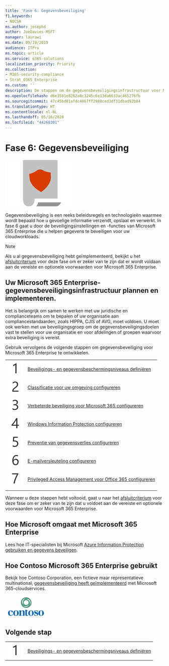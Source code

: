 ```yaml
---
title: 'Fase 6: Gegevensbeveiliging'
f1.keywords:
- NOCSH
ms.author: josephd
author: JoeDavies-MSFT
manager: laurawi
ms.date: 09/19/2019
audience: ITPro
ms.topic: article
ms.service: o365-solutions
localization_priority: Priority
ms.collection:
- M365-security-compliance
- Strat_O365_Enterprise
ms.custom: ''
description: De stappen om de gegevensbeveiligingsinfrastructuur voor Microsoft 365 Enterprise te implementeren.
ms.openlocfilehash: d6e3501e8262a0c3245c6e13da6633ac465276fb
ms.sourcegitcommit: 47c45bd81afdc4867ff2980ced3df31dbad92b84
ms.translationtype: HT
ms.contentlocale: nl-NL
ms.lasthandoff: 05/16/2020
ms.locfileid: "44268301"
---
```

# <a name="phase-6-information-protection"></a>Fase 6: Gegevensbeveiliging

![Fase 6: Gegevensbeveiliging](../media/deploy-foundation-infrastructure/infoprotection_icon.png)

Gegevensbeveiliging is een reeks beleidsregels en technologieën waarmee wordt bepaald hoe u gevoelige informatie verzendt, opslaat en verwerkt. In fase 6 gaat u door de beveiligingsinstellingen en -functies van Microsoft 365 Enterprise die u helpen gegevens te beveiligen voor uw cloudworkloads.

>[!Note]
>Als u al gegevensbeveiliging hebt geïmplementeerd, bekijkt u het [afsluitcriterium](infoprotect-exit-criteria.md) voor deze fase om er zeker van te zijn dat er wordt voldaan aan de vereiste en optionele voorwaarden voor Microsoft 365 Enterprise.
>

## <a name="plan-and-deploy-your-microsoft-365-enterprise-information-protection-infrastructure"></a>Uw Microsoft 365 Enterprise-gegevensbeveiligingsinfrastructuur plannen en implementeren. 

Het is belangrijk om samen te werken met uw juridische en complianceteams om te bepalen of uw organisatie aan compliancestandaarden, zoals HIPPA, CJIS of AVG, moet voldoen. U moet ook werken met uw beveiligingsgroep om de gegevensbeveiligingsdoelen vast te stellen voor uw organisatie en voor afdelingen of groepen waarvoor extra beveiliging is vereist.

Gebruik vervolgens de volgende stappen om gegevensbeveiliging voor Microsoft 365 Enterprise te ontwikkelen.

|||
|:-------|:-----|
|![Stap 1](../media/stepnumbers/Step1.png)|[Beveiligings- en gegevensbeschermingsniveaus definiëren](infoprotect-define-sec-infoprotect-levels.md)|
|![Stap 2](../media/stepnumbers/Step2.png)|[Classificatie voor uw omgeving configureren](infoprotect-configure-classification.md)|
|![Stap 3](../media/stepnumbers/Step3.png)|[Verbeterde beveiliging voor Microsoft 365 configureren](infoprotect-configure-increased-security-office-365.md)|
|![Stap 4](../media/stepnumbers/Step4.png)|[Windows Information Protection configureren](infoprotect-deploy-windows-information-protection.md)|
|![Stap 5](../media/stepnumbers/Step5.png)|[Preventie van gegevensverlies configureren](infoprotect-data-loss-prevention.md)|
|![Stap 6](../media/stepnumbers/Step6.png)|[E-mailversleuteling configureren](infoprotect-email-encryption.md)|
|![Stap 7](../media/stepnumbers/Step7.png)|[Privileged Access Management  voor Office 365 configureren](infoprotect-configure-privileged-access-management.md)|
|||

Wanneer u deze stappen hebt voltooid, gaat u naar het [afsluitcriterium](infoprotect-exit-criteria.md) voor deze fase om er zeker van te zijn dat u voldoet aan de vereiste en optionele voorwaarden voor Microsoft 365 Enterprise.

## <a name="how-microsoft-does-microsoft-365-enterprise"></a>Hoe Microsoft omgaat met Microsoft 365 Enterprise

Lees hoe IT-specialisten bij Microsoft [Azure Information Protection gebruiken en gegevens beveiligen](https://www.microsoft.com/itshowcase/deploying-and-managing-microsoft-365#primaryR9).

## <a name="how-contoso-did-microsoft-365-enterprise"></a>Hoe Contoso Microsoft 365 Enterprise gebruikt

Bekijk hoe Contoso Corporation, een fictieve maar representatieve multinational, [gegevensbeveiliging heeft geïmplementeerd](contoso-info-protect.md) met Microsoft 365-cloudservices.

![Contoso Corporation](../media/contoso-overview/contoso-icon.png)

## <a name="next-step"></a>Volgende stap

|||
|:-------|:-----|
|![Stap 1](../media/stepnumbers/Step1.png)|[Beveiligings- en gegevensbeschermingsniveaus definiëren](infoprotect-define-sec-infoprotect-levels.md)|

